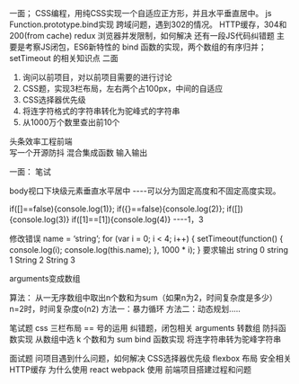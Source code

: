 一面；
CSS编程，用纯CSS实现一个自适应正方形，并且水平垂直居中。
js Function.prototype.bind实现
跨域问题，遇到302的情况。
HTTP缓存，304和200(from cache)
redux
浏览器并发限制，如何解决
还有一段JS代码纠错题 主要是考察JS闭包，ES6新特性的
bind 函数的实现，两个数组的有序归并；setTimeout 的相关知识点
二面
1. 询问以前项目，对以前项目需要的进行讨论
2. CSS题，实现3栏布局，左右两个占100px，中间的自适应
3. CSS选择器优先级
4. 将连字符格式的字符串转化为驼峰式的字符串
5. 从1000万个数里查出前10个

头条效率工程前端  
写一个开源防抖
混合集成函数
输入输出


一面：
笔试

body视口下块级元素垂直水平居中
----可以分为固定高度和不固定高度实现。

if([]==false){console.log(1)};
if({}==false){console.log(2)};
if([]){console.log(3)}
if([1]==[1]){console.log(4)}
----1，3

修改错误
name = ‘string’;
for (var i = 0; i < 4; i++) {
  setTimeout(function() {
    console.log(i);
    console.log(this.name);
  }, 1000 * i);
}
要求输出
string
0
string
1
String
2
String
3

arguments变成数组

算法：
从一无序数组中取出n个数和为sum（如果n为2，时间复杂度是多少）
n=2时，时间复杂度o(n2)
方法一：暴力循环
方法二：动态规划.....

笔试题
css 三栏布局
== 号的运用
纠错题，闭包相关
arguments 转数组
防抖函数实现
从数组中选 k 个数和为 sum
bind 函数实现
将连字符串转为驼峰字符串

面试题
问项目遇到什么问题，如何解决
CSS选择器优先级
flexbox 布局
安全相关
HTTP缓存
为什么使用 react
webpack 使用
前端项目搭建过程和问题

